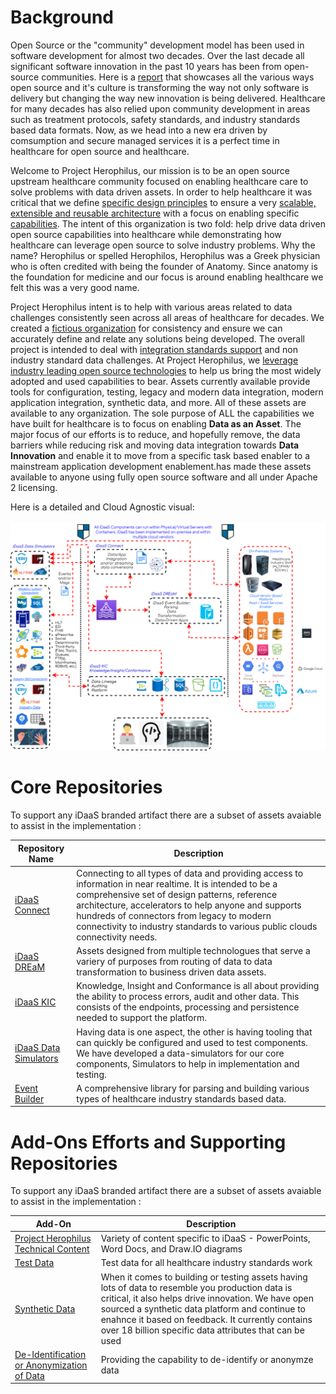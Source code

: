 # Background
Open Source or the "community" development model has been used in software development for almost two decades. Over the
last decade all significant software innovation in the past 10 years has been from open-source communities. Here is a
<a href="https://www.redhat.com/rhdc/managed-files/rh-enterprise-open-source-report-f27565-202101-en.pdf" target="_blank">report</a>
that showcases all the various ways open source and it's culture is transforming the way not only software is delivery but
changing the way new innovation is being delivered. Healthcare for many decades has also relied upon community development
in areas such as treatment protocols, safety standards, and industry standards based data formats. Now, as we head into
a new era driven by comsumption and secure managed services it is a perfect time in healthcare for open source and
healthcare.

Welcome to Project Herophilus, our mission is to be an open source upstream healthcare
community focused on enabling healthcare care to solve problems with data driven assets. In order to help healthcare it was
critical that we define [specific design principles](https://github.com/Project-Herophilus/Project-Herophilus-Assets/tree/main/Platform-Content/Design/DesignPrinciples.md) to ensure a very
[scalable, extensible and reusable architecture](https://github.com/Project-Herophilus/Project-Herophilus-Assets/tree/main/Platform-Content/Design/Architecture.md) with a focus on enabling
specific [capabilities](https://github.com/Project-Herophilus/Project-Herophilus-Assets/tree/main/Platform-Content/Design/Capabilities.md). The intent of this organization is two fold: help drive
data driven open source capabilities into healthcare while demonstrating how healthcare can leverage open source to
solve industry problems. Why the name? Herophilus or spelled Herophilos, Herophilus was a Greek physician who is often
credited with being the founder of Anatomy. Since anatomy is the foundation for medicine and our focus is around enabling
healthcare we felt this was a very good name.

Project Herophilus intent is to help with various areas related to data challenges consistently seen across all areas of
healthcare for decades. We created a [fictious organization](https://github.com/Project-Herophilus/Project-Herophilus-Assets/tree/main/Platform-Content/General/FictitiousOrg.md) for consistency and ensure we
can accurately define and relate any solutions being developed. The overall project is intended to deal with
[integration standards support](https://github.com/Project-Herophilus/Project-Herophilus-Assets/tree/main/Platform-Content/Design/IntegrationStandardsSupported.md) and non industry standard data challenges.
At Project Herophilus, we [leverage industry leading open source technologies](https://github.com/Project-Herophilus/Project-Herophilus-Assets/tree/main/Platform-Content/Technical/Technologies.md)
to help us bring the most widely adopted and used capabilities to bear. Assets currently available provide tools for configuration,
testing, legacy and modern data integration, modern application integration, synthetic data, and more. All of these assets
are available to any organization. The sole purpose of ALL the capabilities we have built for healthcare
is to focus on enabling <b> Data as an Asset</b>. The major focus of our efforts is to reduce, and hopefully remove, the data barriers
while reducing risk and moving data integration towards <b>Data Innovation</b> and enable it to move from a specific task based
enabler to a mainstream application development enablement.has made these assets available to anyone using fully open
source software and all under Apache 2 licensing.

Here is a detailed and Cloud Agnostic visual:<br/><br/>
![Cloud Agnostic](./images/Implementations-Gen-CloudAgnostic.png)

# Core Repositories
To support any iDaaS branded artifact there are a subset of assets avaiable to assist in the implementation : <br/>

| Repository Name | Description |
| ------ | ------------|
|[iDaaS Connect](https://github.com/Project-Herophilus/iDaaS-Connect)|Connecting to all types of data and providing access to information in near realtime. It is intended to be a comprehensive set of design patterns, reference architecture, accelerators to help anyone and supports hundreds of connectors from legacy to modern connectivity to industry standards to various public clouds connectivity needs.|
|[iDaaS DREaM](https://github.com/Project-Herophilus/iDaaS-DREAM)|Assets designed from multiple technologues that serve a variery of purposes from routing of data to data transformation to business driven data assets.|
|[iDaaS KIC](https://github.com/Project-Herophilus/iDaaS-KIC)|Knowledge, Insight and Conformance is all about providing the ability to process errors, audit and other data. This consists of the endpoints, processing and persistence needed to support the platform.|
| [iDaaS Data Simulators](https://github.com/Project-Herophilus/iDaaS-DataSimulators)| Having data is one aspect, the other is having tooling that can quickly be configured and used to test components. We have developed a data-simulators for our core components, Simulators to help in implementation and testing.  |   
| [Event Builder](https://github.com/Project-Herophilus/Event-Builder)| A comprehensive library for parsing and building various types of healthcare industry standards based data.|

# Add-Ons Efforts and Supporting Repositories 
To support any iDaaS branded artifact there are a subset of assets avaiable to assist in the implementation : <br/>

| Add-On | Description |
| ------ | ------------|
| [Project Herophilus Technical Content](https://github.com/Project-Herophilus/Project-Herophilus-Assets/tree/main/Platform/Content) | Variety of content specific to iDaaS - PowerPoints, Word Docs, and Draw.IO diagrams|
| [Test Data](https://github.com/Project-Herophilus/Project-Herophilus-Assets/tree/main/Testing)  | Test data for all healthcare industry standards work|
| [Synthetic Data](https://github.com/Project-Herophilus/DataSynthesis)| When it comes to building or testing assets having lots of data to resemble you production data is critical, it also helps drive innovation. We have open sourced a synthetic data platform and continue to enahnce it based on feedback. It currently contains over 18 billion specific data attributes that can be used |
| [De-Identification or Anonymization of Data](https://github.com/Project-Herophilus/Defianz)|Providing the capability to de-identify or anonymze data |


